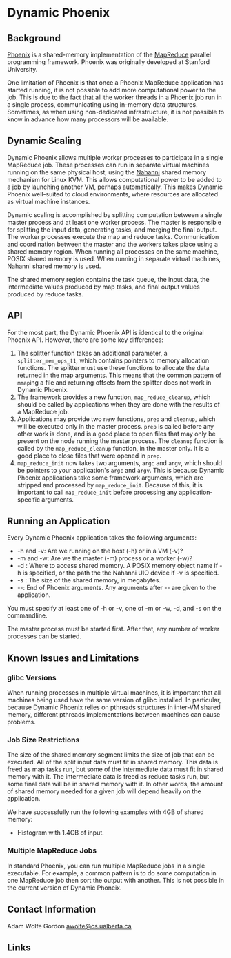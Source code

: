 Dynamic Phoenix
===============

Background
----------

[Phoenix][] is a shared-memory implementation of the [MapReduce][] parallel
programming framework.  Phoenix was originally developed at Stanford
University.

One limitation of Phoenix is that once a Phoenix MapReduce application has
started running, it is not possible to add more computational power to the job.
This is due to the fact that all the worker threads in a Phoenix job run in a
single process, communicating using in-memory data structures.  Sometimes, as
when using non-dedicated infrastructure, it is not possible to know in advance
how many processors will be available.

Dynamic Scaling
---------------

Dynamic Phoenix allows multiple worker processes to participate in a single
MapReduce job.  These processes can run in separate virtual machines running on
the same physical host, using the [Nahanni][] shared memory mechanism for Linux
KVM.  This allows computational power to be added to a job by launching another
VM, perhaps automatically.  This makes Dynamic Phoenix well-suited to cloud
environments, where resources are allocated as virtual machine instances.

Dynamic scaling is accomplished by splitting computation between a single master
process and at least one worker process.  The master is responsible for
splitting the input data, generating tasks, and merging the final output.  The
worker processes execute the map and reduce tasks.  Communication and
coordination between the master and the workers takes place using a shared
memory region.  When running all processes on the same machine, POSIX shared
memory is used.  When running in separate virtual machines, Nahanni shared
memory is used.

The shared memory region contains the task queue, the input data, the
intermediate values produced by map tasks, and final output values produced by
reduce tasks.

API
---

For the most part, the Dynamic Phoenix API is identical to the original Phoenix
API.  However, there are some key differences:

1. The splitter function takes an additional parameter, a `splitter_mem_ops_t1`,
which contains pointers to memory allocation functions.  The splitter must use
these functions to allocate the data returned in the map arguments.  This means
that the common pattern of `mmap`ing a file and returning offsets from the
splitter does not work in Dynamic Phoenix.
1. The framework provides a new function, `map_reduce_cleanup`, which should be
called by applications when they are done with the results of a MapReduce job.
1. Applications may provide two new functions, `prep` and `cleanup`, which will
be executed only in the master process.  `prep` is called before any other work
is done, and is a good place to open files that may only be present on the node
running the master process.  The `cleanup` function is called by the
`map_reduce_cleanup` function, in the master only.  It is a good place to close
files that were opened in `prep`.
1. `map_reduce_init` now takes two arguments, `argc` and `argv`, which should be
pointers to your application's `argc` and `argv`.  This is because Dynamic
Phoenix applications take some framework arguments, which are stripped and
processed by `map_reduce_init`.  Because of this, it is important to call
`map_reduce_init` before processing any application-specific arguments.

Running an Application
----------------------

Every Dynamic Phoenix application takes the following arguments:

* -h and -v: Are we running on the host (-h) or in a VM (-v)?
* -m and -w: Are we the master (-m) process or a worker (-w)?
* -d <name>: Where to access shared memory.  A POSIX memory object name if -h is
specified, or the path the the Nahanni UIO device if -v is specified.
* -s <size>: The size of the shared memory, in megabytes.
* --: End of Phoenix arguments.  Any arguments after -- are given to the
application.

You must specify at least one of -h or -v, one of -m or -w, -d, and -s on the
commandline.

The master process must be started first.  After that, any number of worker
processes can be started.

Known Issues and Limitations
----------------------------

### glibc Versions

When running processes in multiple virtual machines, it is important that all
machines being used have the same version of glibc installed.  In particular,
because Dynamic Phoenix relies on pthreads structures in inter-VM shared memory,
different pthreads implementations between machines can cause problems.

### Job Size Restrictions
  
The size of the shared memory segment limits the size of job that can be
executed.  All of the split input data must fit in shared memory.  This data is
freed as map tasks run, but some of the intermediate data must fit in shared
memory with it.  The intermediate data is freed as reduce tasks run, but some
final data will be in shared memory with it.  In other words, the amount of
shared memory needed for a given job will depend heavily on the application.

We have successfully run the following examples with 4GB of shared memory:

* Histogram with 1.4GB of input.

### Multiple MapReduce Jobs

In standard Phoenix, you can run multiple MapReduce jobs in a single
executable.  For example, a common pattern is to do some computation in one
MapReduce job then sort the output with another.  This is not possible in the
current version of Dynamic Phoneix.

Contact Information
-------------------

Adam Wolfe Gordon <awolfe@cs.ualberta.ca>

Links
-----

[Phoenix]: http://mapreduce.stanford.edu
[MapReduce]: http://labs.google.com/papers/mapreduce.html
[Nahanni]: http://gitorious.com/nahanni
